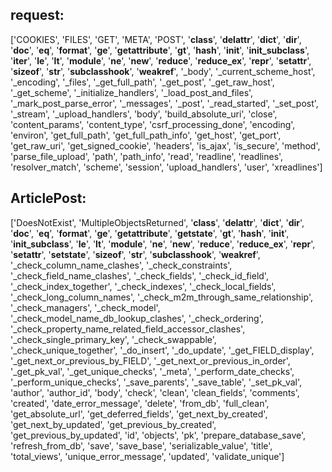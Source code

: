 
## request:
['COOKIES', 'FILES', 'GET', 'META', 'POST', '__class__', '__delattr__', '__dict__', '__dir__', '__doc__', '__eq__', 
'__format__', '__ge__', '__getattribute__', '__gt__', '__hash__', '__init__', '__init_subclass__', '__iter__', '__le__', 
'__lt__', '__module__', '__ne__', '__new__', '__reduce__', '__reduce_ex__', '__repr__', '__setattr__', '__sizeof__', 
'__str__', '__subclasshook__', '__weakref__', '_body', '_current_scheme_host', '_encoding', '_files', '_get_full_path', 
'_get_post', '_get_raw_host', '_get_scheme', '_initialize_handlers', '_load_post_and_files', '_mark_post_parse_error', 
'_messages', '_post', '_read_started', '_set_post', '_stream', '_upload_handlers', 'body', 'build_absolute_uri', 
'close', 'content_params', 'content_type', 'csrf_processing_done', 'encoding', 'environ', 'get_full_path', 
'get_full_path_info', 'get_host', 'get_port', 'get_raw_uri', 'get_signed_cookie', 'headers', 'is_ajax', 'is_secure', 
'method', 'parse_file_upload', 'path', 'path_info', 'read', 'readline', 'readlines', 'resolver_match', 'scheme', 
'session', 'upload_handlers', 'user', 'xreadlines']

## ArticlePost:
['DoesNotExist', 'MultipleObjectsReturned', '__class__', '__delattr__', '__dict__', '__dir__', '__doc__', '__eq__', 
'__format__', '__ge__', '__getattribute__', '__getstate__', '__gt__', '__hash__', '__init__', '__init_subclass__', 
'__le__', '__lt__', '__module__', '__ne__', '__new__', '__reduce__', '__reduce_ex__', '__repr__', '__setattr__', 
'__setstate__', '__sizeof__', '__str__', '__subclasshook__', '__weakref__', '_check_column_name_clashes', 
'_check_constraints', '_check_field_name_clashes', '_check_fields', '_check_id_field', '_check_index_together', 
'_check_indexes', '_check_local_fields', '_check_long_column_names', '_check_m2m_through_same_relationship', 
'_check_managers', '_check_model', '_check_model_name_db_lookup_clashes', '_check_ordering', 
'_check_property_name_related_field_accessor_clashes', '_check_single_primary_key', '_check_swappable', 
'_check_unique_together', '_do_insert', '_do_update', '_get_FIELD_display', '_get_next_or_previous_by_FIELD', 
'_get_next_or_previous_in_order', '_get_pk_val', '_get_unique_checks', '_meta', '_perform_date_checks', 
'_perform_unique_checks', '_save_parents', '_save_table', '_set_pk_val', 'author', 'author_id', 'body', 'check', 
'clean', 'clean_fields', 'comments', 'created', 'date_error_message', 'delete', 'from_db', 'full_clean', 
'get_absolute_url', 'get_deferred_fields', 'get_next_by_created', 'get_next_by_updated', 'get_previous_by_created', 
'get_previous_by_updated', 'id', 'objects', 'pk', 'prepare_database_save', 'refresh_from_db', 'save', 'save_base', 
'serializable_value', 'title', 'total_views', 'unique_error_message', 'updated', 'validate_unique']